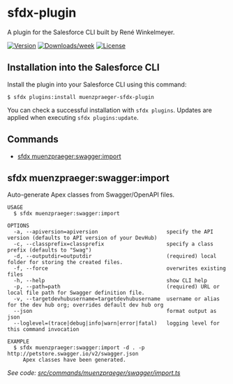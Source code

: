 sfdx-plugin
========================

A plugin for the Salesforce CLI built by René Winkelmeyer.

[![Version](https://img.shields.io/npm/v/muenzpraeger-sfdx-plugin.svg)](https://npmjs.org/package/muenzpraeger-sfdx-plugin)
[![Downloads/week](https://img.shields.io/npm/dw/muenzpraeger-sfdx-plugin.svg)](https://npmjs.org/package/muenzpraeger-sfdx-plugin)
[![License](https://img.shields.io/npm/l/muenzpraeger-sfdx-plugin.svg)](https://github.com/muenzpraeger/sfdx-plugin/blob/master/package.json)


## Installation into the Salesforce CLI

Install the plugin into your Salesforce CLI using this command:

```sh-session
$ sfdx plugins:install muenzpraeger-sfdx-plugin
```

You can check a successful installation with ```sfdx plugins```. Updates are applied when executing ```sfdx plugins:update```.

<!-- install -->
## Commands
<!-- commands -->
* [sfdx muenzpraeger:swagger:import](#sfdx-muenzpraegerswaggerimport)

## sfdx muenzpraeger:swagger:import

Auto-generate Apex classes from Swagger/OpenAPI files.

```
USAGE
  $ sfdx muenzpraeger:swagger:import

OPTIONS
  -a, --apiversion=apiversion                      specify the API version (defaults to API version of your DevHub)
  -c, --classprefix=classprefix                    specify a class prefix (defaults to "Swag")
  -d, --outputdir=outputdir                        (required) local folder for storing the created files.
  -f, --force                                      overwrites existing files
  -h, --help                                       show CLI help
  -p, --path=path                                  (required) URL or local file path for Swagger definition file.
  -v, --targetdevhubusername=targetdevhubusername  username or alias for the dev hub org; overrides default dev hub org
  --json                                           format output as json
  --loglevel=(trace|debug|info|warn|error|fatal)   logging level for this command invocation

EXAMPLE
  $ sfdx muenzpraeger:swagger:import -d . -p http://petstore.swagger.io/v2/swagger.json
     Apex classes have been generated.
```

_See code: [src/commands/muenzpraeger/swagger/import.ts](https://github.com/muenzpraeger/sfdx-plugin/blob/v0.1.0/src/commands/muenzpraeger/swagger/import.ts)_
<!-- commandsstop -->
